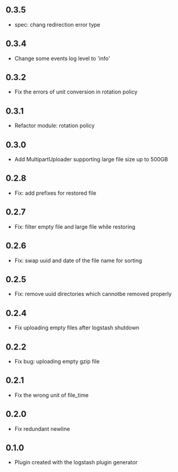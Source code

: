 ## 0.3.5
  - spec: chang redirection error type

## 0.3.4
  - Change some events log level to 'info'

## 0.3.2
  - Fix the errors of unit conversion in rotation policy

## 0.3.1
  - Refactor module: rotation policy
  
## 0.3.0
  - Add MultipartUploader supporting large file size up to 500GB

## 0.2.8
  - Fix: add prefixes for restored file

## 0.2.7
  - Fix: filter empty file and large file while restoring

## 0.2.6
  - Fix: swap uuid and date of the file name for sorting
  
## 0.2.5
  - Fix: remove uuid directories which cannotbe removed properly

## 0.2.4
  - Fix uploading empty files after logstash shutdown

## 0.2.2
  - Fix bug: uploading empty gzip file

## 0.2.1
  - Fix the wrong unit of file_time

## 0.2.0
  - Fix redundant newline

## 0.1.0
  - Plugin created with the logstash plugin generator
